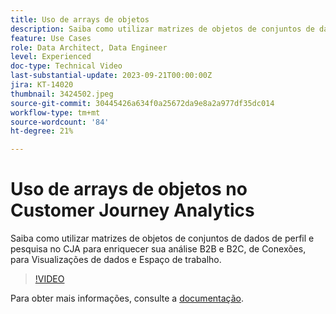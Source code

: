 ```yaml
---
title: Uso de arrays de objetos
description: Saiba como utilizar matrizes de objetos de conjuntos de dados de perfil e pesquisa no CJA para enriquecer sua análise B2B e B2C, de Conexões, para Visualizações de dados e Espaço de trabalho.
feature: Use Cases
role: Data Architect, Data Engineer
level: Experienced
doc-type: Technical Video
last-substantial-update: 2023-09-21T00:00:00Z
jira: KT-14020
thumbnail: 3424502.jpeg
source-git-commit: 30445426a634f0a25672da9e8a2a977df35dc014
workflow-type: tm+mt
source-wordcount: '84'
ht-degree: 21%

---
```



# Uso de arrays de objetos no Customer Journey Analytics

Saiba como utilizar matrizes de objetos de conjuntos de dados de perfil e pesquisa no CJA para enriquecer sua análise B2B e B2C, de Conexões, para Visualizações de dados e Espaço de trabalho.

>[!VIDEO](https://video.tv.adobe.com/v/3424502/?learn=on)

Para obter mais informações, consulte a [documentação](https://experienceleague.adobe.com/docs/analytics-platform/using/cja-usecases/complex-data/object-arrays.html?lang=pt-BR).
